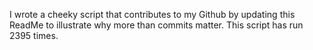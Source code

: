 I wrote a cheeky script that contributes to my Github by updating this ReadMe to illustrate why more than commits matter. This script has run 2395 times.
